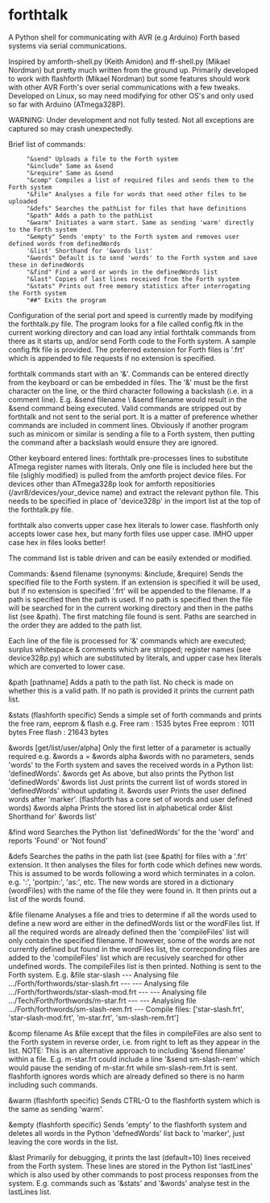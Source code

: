 # forthtalk
A Python shell for communicating with AVR (e.g Arduino) Forth based systems via serial communications.

Inspired by amforth-shell.py (Keith Amidon) and ff-shell.py (Mikael Nordman) but pretty much written from the ground up.
Primarily developed to work with flashforth (Mikael Nordman) but some features should work with other AVR Forth's over serial communications with a few tweaks. Developed on Linux, so may need modifying for other OS's and only used so far with Arduino (ATmega328P).

WARNING: Under development and not fully tested. Not all exceptions are captured so may crash unexpectedly.

Brief list of commands:

         "&send" Uploads a file to the Forth system  
         "&include" Same as &send  
         "&require" Same as &send  
         "&comp" Compiles a list of required files and sends them to the Forth system  
         "&file" Analyses a file for words that need other files to be uploaded  
         "&defs" Searches the pathList for files that have definitions  
         "&path" Adds a path to the pathList  
         "&warm" Initiates a warm start. Same as sending 'warm' directly to the Forth system  
         "&empty" Sends 'empty' to the Forth system and removes user defined words from definedWords  
         '&list' Shorthand for '&words list'  
         "&words" Default is to send 'words' to the Forth system and save these in definedWords  
         "&find" Find a word or words in the definedWords list  
         "&last" Copies of last lines received from the Forth system  
         "&stats" Prints out free memory statistics after interrogating the Forth system  
         "##" Exits the program

Configuration of the serial port and speed is currently made by modifying the forthtalk.py file.
The program looks for a file called config.ftk in the current working directory and can load any intial forthtalk commands from there as it starts up, and/or send Forth code to the Forth system. A sample config.ftk file is provided.
The preferred extension for Forth files is '.frt' which is appended to file requests if no extension is specified.

forthtalk commands start with an '&'. Commands can be entered directly from the keyboard or can be embedded in files. The '&' must be the first character on the line, or the third character following a backslash (i.e. in a comment line). E.g.
&send filename
\ &send filename
would result in the &send command being executed. Valid commands are stripped out by forthtalk and not sent to the serial port. It is a matter of preference whether commands are included in comment lines. Obviously if another program such as minicom or similar is sending a file to a Forth system, then putting the command after a backslash would ensure they are ignored.

Other keyboard entered lines:
forthtalk pre-processes lines to substitute ATmega register names with literals. Only one file is included here but the file (slighly modified) is pulled from the amforth project device files. For devices other than ATmega328p look for amforth repositiories (/avr8/devices/your_device name) and extract the relevant python file. This needs to be specified in place of 'device328p' in the import list at the top of the forthtalk.py file.

forthtalk also converts upper case hex literals to lower case. flashforth only accepts lower case hex, but many forth files use upper case. IMHO upper case hex in files looks better!

The command list is table driven and can be easily extended or modified.

Commands:
&send filename (synonyms: &include, &require) Sends the specified file to the Forth system. If an extension is specified it will be used, but if no extension is specified '.frt' will be appended to the filename. If a path is specified then the path is used. If no path is specified then the file will be searched for in the current working directory and then in the paths list (see &path). The first matching file found is sent. Paths are searched in the order they are added to the path list.

Each line of the file is processed for '&' commands which are executed; surplus whitespace & comments which are stripped; register names (see device328p.py) which are substituted by literals, and upper case hex literals which are converted to lower case.

&path [pathname]  Adds a path to the path list. No check is made on whether this is a valid path. If no path is provided it prints the current path list.

&stats  (flashforth specific) Sends a simple set of forth commands and prints the free ram, eeprom & flash e.g.
Free ram :  1535 bytes
Free eeprom :  1011 bytes
Free flash :  21643 bytes

&words [get/list/user/alpha]  Only the first letter of a parameter is actually required e.g. &words a = &words alpha
&words with no parameters, sends 'words' to the Forth system and saves the received words in a Python list: 'definedWords'.
&words get    As above, but also prints the Python list 'definedWords'
&words list   Just prints the current list of words stored in 'definedWords' without updating it.
&words user   Prints the user defined words after 'marker'. (flashforth has a core set of words and user defined words)
&words alpha  Prints the stored list in alphabetical order
&list         Shorthand for' &words list'

&find word    Searches the Python list 'definedWords' for the the 'word' and reports 'Found' or 'Not found'

&defs   Searches the paths in the path list (see &path) for files with a '.frt' extension. It then analyses the files for forth code which defines new words. This is assumed to be words following a word which terminates in a colon. e.g. ':', 'portpin:', 'as:', etc. The new words are stored in a dictionary (wordFiles) with the name of the file they were found in. It then prints out a list of the words found.

&file filename  Analyses a file and tries to determine if all the words used to define a new word are either in the definedWords list or the wordFiles list. If all the required words are already defined then the 'compileFiles' list will only contain the specified filename. If however, some of the words are not currently defined but found in the wordFiles list, the correcponding files are added to the 'compileFiles' list which are recusively searched for other undefined words. The compileFiles list is then printed. Nothing is sent to the Forth system. E.g.
&file star-slash
--- Analysing file .../Forth/forthwords/star-slash.frt ---
--- Analysing file .../Forth/forthwords/star-slash-mod.frt ---
--- Analysing file .../Tech/Forth/forthwords/m-star.frt ---
--- Analysing file .../Forth/forthwords/sm-slash-rem.frt ---
Compile files: ['star-slash.frt', 'star-slash-mod.frt', 'm-star.frt', 'sm-slash-rem.frt']

&comp filename  As &file except that the files in compileFiles are also sent to the Forth system in reverse order, i.e. from right to left as they appear in the list.
NOTE: This is an alternative approach to including '&send filename' within a file. E.g. m-star.frt could include a line '&send sm-slash-rem' which would pause the sending of m-star.frt while sm-slash-rem.frt is sent. flashforth ignores words which are already defined so there is no harm including such commands.

&warm (flashforth specific) Sends CTRL-O to the flashforth system which is the same as sending 'warm'.

&empty (flashforth specific) Sends 'empty' to the flashforth system and deletes all words in the Python 'defnedWords' list back to 'marker', just leaving the core words in the list.

&last  Primarily for debugging, it prints the last (default=10) lines received from the Forth system. These lines are stored in the Python list 'lastLines' which is also used by other commands to post process responses from the system. E.g. commands such as '&stats' and '&words' analyse test in the lastLines list.



